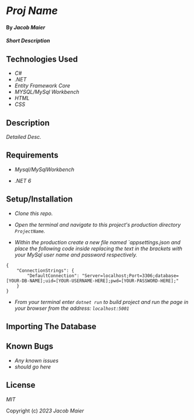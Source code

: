 # _Proj Name_

#### By _Jacob Maier_

#### _Short Description_

## Technologies Used

* _C#_
* _.NET_
* _Entity Framework Core_
* _MYSQL/MySql Workbench_ 
* _HTML_ 
* _CSS_ 

## Description

_Detailed Desc._ 

## Requirements

* _Mysql/MySqlWorkbench_ 

* _.NET 6_

## Setup/Installation 

* _Clone this repo._

* _Open the terminal and navigate to this project's production directory `ProjectName`._

* _Within the production create a new file named `appsettings.json and place the following code inside replacing the text in the brackets with your MySql user name and password respectively._

```
{
    "ConnectionStrings": {
        "DefaultConnection": "Server=localhost;Port=3306;database=[YOUR-DB-NAME];uid=[YOUR-USERNAME-HERE];pwd=[YOUR-PASSWORD-HERE];"
    }
} 
```

* _From your terminal enter `dotnet run` to build project and run the page in your browser from the address: `localhost:5001`_

## Importing The Database



## Known Bugs

* _Any known issues_
* _should go here_

## License

_MIT_

Copyright (c) _2023_ _Jacob Maier_